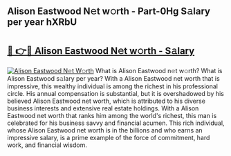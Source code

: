 ## Alison Eastwood N𝚎t w𝚘rth - Part-0Hg S𝚊lary per year hXRbU

# <h2><a href="http://gc0ken.nevu.top/?p=Alison+Eastwood">🔗 👉🔴 Alison Eastwood N𝚎t w𝚘rth - S𝚊lary</a></h2>

[![Alison Eastwood N𝚎t W𝚘rth](https://i.imgur.com/Oavwk0R.jpeg)](http://gc0ken.nevu.top/?p=Alison+Eastwood)
What is Alison Eastwood n𝚎t w𝚘rth? What is Alison Eastwood s𝚊lary per year?
With a Alison Eastwood net worth that is impressive, this wealthy individual is among the richest in his professional circle. His annual compensation is substantial, but it is overshadowed by his believed Alison Eastwood net worth, which is attributed to his diverse business interests and extensive real estate holdings. With a Alison Eastwood net worth that ranks him among the world's richest, this man is celebrated for his business savvy and financial acumen. This rich individual, whose Alison Eastwood net worth is in the billions and who earns an impressive salary, is a prime example of the force of commitment, hard work, and financial wisdom.
